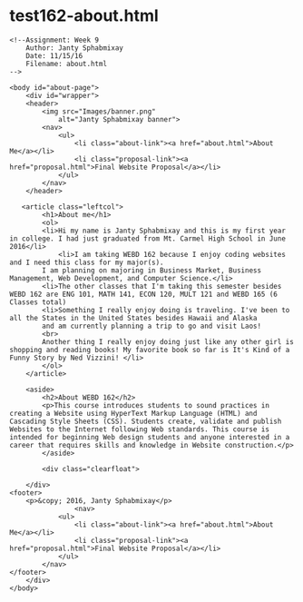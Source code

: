 # test162-about.html
<!DOCTYPE html>
<html lang="en">
	<head>
		<meta charset="utf-8">
		<title>WEBD 162 About me</title>
        <link rel="stylesheet" type="text/css" href="//fonts.googleapis.com/css?family=Raleway" />
        <link href="https://fonts.googleapis.com/css?family=Noto+Sans" rel="stylesheet">
		<link rel="stylesheet" type="text/css" href="webd162.css" />
		</head>
    
    <!--Assignment: Week 9
        Author: Janty Sphabmixay
        Date: 11/15/16
        Filename: about.html
    -->
		
	<body id="about-page">
        <div id="wrapper">
		<header>
			<img src="Images/banner.png"
                alt="Janty Sphabmixay banner">
			<nav>
                <ul>
                    <li class="about-link"><a href="about.html">About Me</a></li>
                    <li class="proposal-link"><a href="proposal.html">Final Website Proposal</a></li>
                </ul>
			</nav>
		</header>
    
	   <article class="leftcol">
            <h1>About me</h1>
            <ol>
            <li>Hi my name is Janty Sphabmixay and this is my first year in college. I had just graduated from Mt. Carmel High School in June 2016</li>
                <li>I am taking WEBD 162 because I enjoy coding websites and I need this class for my major(s).
		    I am planning on majoring in Business Market, Business Management, Web Development, and Computer Science.</li>
            <li>The other classes that I'm taking this semester besides WEBD 162 are ENG 101, MATH 141, ECON 120, MULT 121 and WEBD 165 (6 Classes total)
            <li>Something I really enjoy doing is traveling. I've been to all the States in the United States besides Hawaii and Alaska
			and am currently planning a trip to go and visit Laos! 
			<br>
			Another thing I really enjoy doing just like any other girl is shopping and reading books! My favorite book so far is It's Kind of a Funny Story by Ned Vizzini! </li>
		    </ol>
        </article>
            
        <aside>
            <h2>About WEBD 162</h2>
            <p>This course introduces students to sound practices in creating a Website using HyperText Markup Language (HTML) and Cascading Style Sheets (CSS). Students create, validate and publish Websites to the Internet following Web standards. This course is intended for beginning Web design students and anyone interested in a career that requires skills and knowledge in Website construction.</p>
            </aside>
            
            <div class="clearfloat">
            
        </div> 
	<footer>
        <p>&copy; 2016, Janty Sphabmixay</p>
        			<nav>
                <ul>
                    <li class="about-link"><a href="about.html">About Me</a></li>
                    <li class="proposal-link"><a href="proposal.html">Final Website Proposal</a></li>
                </ul>
			</nav>
    </footer>
        </div>
    </body>
</html>
